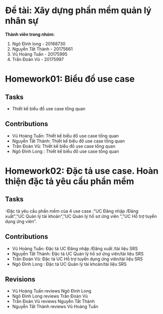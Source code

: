 # Đề tài: Xây dựng phần mềm quản lý nhân sự

**Thành viên trong nhóm:**
1. Ngô Đình long - 20168730
2. Nguyễn Tất Thành - 20175661
3. Vũ Hoàng Tuấn - 20175995
4. Trần Đoàn Vũ - 20175997


# Homework01: Biểu đồ use case
## Tasks
 - Thiết kế biểu đồ use case tổng quan
## Contributions
 - Vũ Hoàng Tuấn: Thiết kế biểu đồ use case tổng quan
 - Nguyễn Tất Thành: Thiết kế biểu đồ use case tổng quan
 - Trần Đoàn Vũ: Thiết kế biểu đồ use case tổng quan
 - Ngô Đình Long : Thiết kế biểu đồ use case tổng quan


# Homework02:  Đặc tả use case. Hoàn thiện đặc tả yêu cầu phần mềm


## Tasks
-Đặc tả yêu cầu phần mềm của 4 use case :"UC Đăng nhập /Đăng xuất","UC Quản lý tài khoản","UC Quản lý hồ sơ ứng viên ","UC Hỗ trợ tuyển dụng ứng viên".
## Contributions
 - Vũ Hoàng Tuấn: Đặc tả UC Đăng nhập /Đăng xuất /tài liệu SRS
 - Nguyễn Tất Thành: Đặc tả UC Quản lý hồ sơ ứng viên/tài liệu SRS
 - Trần Đoàn Vũ: Đặc tả UC Hỗ trợ tuyển dụng ứng viên/tài liệu SRS
 - Ngô Đình Long : Đặc tả UC Quản lý tài khoản/tài liệu SRS
 ## Revisions
  - Vũ Hoàng Tuấn reviews Ngô Đình Long 
  - Ngô Đình Long reviews Trần Đoàn Vũ
  - Trần Đoàn Vũ reviews Nguyễn Tất Thành
  - Nguyễn Tất Thành reviews Vũ Hoàng Tuấn